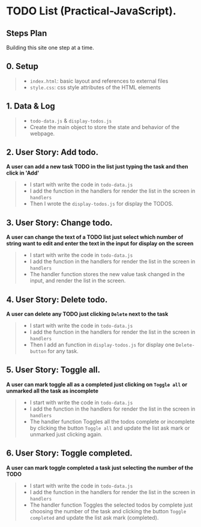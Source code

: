 # TODO List (Practical-JavaScript). 

## Steps Plan
Building this site one step at a time.

## 0. Setup
> * `index.html`: basic layout and references to external files
> * `style.css`: css style attributes of the HTML elements

## 1. Data & Log
> * `todo-data.js` & `display-todos.js`
> * Create the main object to store the state and behavior of the webpage.

## 2. User Story: Add todo.
__A user can add a new task TODO in the list just typing the task and then click in 'Add'__
> * I start with write the code in `todo-data.js` 
> * I add the function in the handlers for render the list in the screen in `handlers` 
> * Then I wrote the  `display-todos.js` for display the TODOS.


## 3. User Story: Change todo.
__A user can change the text of a TODO list just select which number of string want to edit and enter the text in the input for display on the screen__
> * I start with write the code in `todo-data.js` 
> * I add the function in the handlers for render the list in the screen in `handlers` 
> * The handler function stores the new value task changed in the input, and render the list in the screen.

## 4. User Story: Delete todo.
__A user can delete any TODO just clicking  `Delete` next to the task__
> * I start with write the code in `todo-data.js` 
> * I add the function in the handlers for render the list in the screen in `handlers` 
> * Then I add an function in `display-todos.js` for display one `Delete-button` for any task.

## 5. User Story: Toggle all.
__A user can mark toggle all as a completed just clicking  on `Toggle all` or unmarked all the task as incomplete__
> * I start with write the code in `todo-data.js` 
> * I add the function in the handlers for render the list in the screen in `handlers` 
> * The handler function Toggles all the todos complete or incomplete by clicking the button `Toggle all` and update the list ask mark or unmarked just clicking again. 

## 6. User Story: Toggle completed.
__A user can mark toggle completed a task just selecting the number of the TODO__
> * I start with write the code in `todo-data.js` 
> * I add the function in the handlers for render the list in the screen in `handlers` 
> * The handler function Toggles the selected  todos by  complete just choosing the number of the task and clicking the button `Toggle completed` and update the list ask mark (completed).
